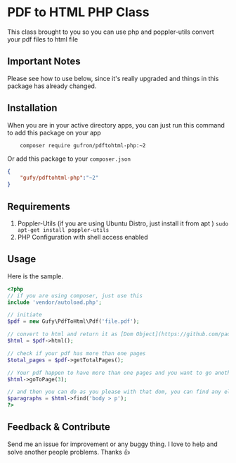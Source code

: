 # PDF to HTML PHP Class

This class brought to you so you can use php and poppler-utils convert your pdf files to html file

## Important Notes

Please see how to use below, since it's really upgraded and things in this package has already changed.

## Installation

When you are in your active directory apps, you can just run this command to add this package on your app

```
	composer require gufron/pdftohtml-php:~2
```

Or add this package to your `composer.json`

```json
{
	"gufy/pdftohtml-php":"~2"
}
```

## Requirements
1. Poppler-Utils (if you are using Ubuntu Distro, just install it from apt )
	`sudo apt-get install poppler-utils`
2. PHP Configuration with shell access enabled

## Usage

Here is the sample.

```php
<?php
// if you are using composer, just use this
include 'vendor/autoload.php';

// initiate
$pdf = new Gufy\PdfToHtml\Pdf('file.pdf');

// convert to html and return it as [Dom Object](https://github.com/paquettg/php-html-parser)
$html = $pdf->html();

// check if your pdf has more than one pages
$total_pages = $pdf->getTotalPages();

// Your pdf happen to have more than one pages and you want to go another page? Got it. use this command to change the current page to page 3
$html->goToPage(3);

// and then you can do as you please with that dom, you can find any element you want
$paragraphs = $html->find('body > p');
?>
```

## Feedback & Contribute

Send me an issue for improvement or any buggy thing. I love to help and solve another people problems. Thanks :+1:
